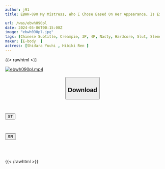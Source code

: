 ```yaml
---
author: j91
title: EBWH-090 My Mistress, Who I Chose Based On Her Appearance, Is Extremely Lewd And Unlucky - Beautiful Women Who Crave Dick Compete For Creampie Sex - Hibiki Ren, Yuhi Shitara

url: /was/ebwh090pl
date: 2024-05-06T00:15:00Z
image: "ebwh090pl.jpg"
tags: [Chinese Subtitle, Creampie, 3P, 4P, Nasty, Hardcore, Slut, Slender, Sweat	]
maker: [E-body  ]
actress: [Shidara Yuuhi , Hibiki Ren ]
---
```



{{< rawhtml >}}

<div class="video" data-videoid="melyrjayD3ibj8J">
    <a href="javascript:;">
        <img src="/was/ebwh090pl/ebwh090pl.jpg" width="WIDTH" height="HEIGHT" alt="ebwh090pl.mp4" loading="lazy">
    </a>
</div>

<script type="text/javascript" src="https://j91.asia/asset/on-demand-st.js"></script>

<br>
  <link rel="stylesheet" href="https://j91.asia/asset/bs5.css">
  
  <center>
  <button class="btn btn-primary" type="button" data-bs-toggle="collapse" data-bs-target=".multi-collapse" aria-expanded="false" aria-controls="multiCollapseExample1 multiCollapseExample2"><h2>Download</h2></button></center>
</p>
<div class="row">
  <div class="col">
    <div class="collapse multi-collapse" id="multiCollapseExample1">
      <div class="card card-body">
	      	      <br>
<div class="buttons">  
<p><a href="https://streamtape.to/v/melyrjayD3ibj8J" target="_blank"><button class="btn-hover color-3"><i class="fa fa-download"></i> ST</button></a></p></div>
    </div>
  </div>
</div>
  <div class="col">
    <div class="collapse multi-collapse" id="multiCollapseExample2">
      <div class="card card-body">
	      <br>
<div class="buttons">
<p><a href="https://rubystm.com/8d967h6lt0rd" target="_blank"><button class="btn-hover color-9"><i class="fa fa-download"></i> SR</button></a></p></div>
<br><br>
      </div>
    </div>
  </div>
</div>

{{< /rawhtml >}}